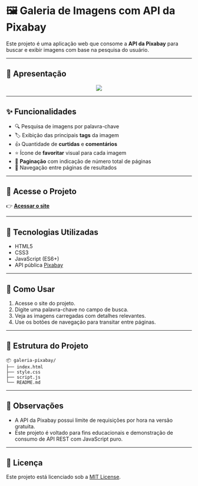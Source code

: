 # 🖼️ Galeria de Imagens com API da Pixabay

Este projeto é uma aplicação web que consome a **API da Pixabay** para buscar e exibir imagens com base na pesquisa do usuário.

---

## 🎥 Apresentação

<p align="center">
  <img src="./img/pixabay.gif">
</p>

---

## ✨ Funcionalidades

- 🔍 Pesquisa de imagens por palavra-chave
- 🏷️ Exibição das principais **tags** da imagem
- 👍 Quantidade de **curtidas** e **comentários**
- ⭐ Ícone de **favoritar** visual para cada imagem
- 📄 **Paginação** com indicação de número total de páginas
- 🔄 Navegação entre páginas de resultados

---

## 🔗 Acesse o Projeto

👉 [**Acessar o site**](https://carlosmonnerat.github.io/API_Pixabay/)

---

## 📂 Tecnologias Utilizadas

- HTML5
- CSS3
- JavaScript (ES6+)
- API pública [Pixabay](https://pixabay.com/api/)

---

## 🚀 Como Usar

1. Acesse o site do projeto.
2. Digite uma palavra-chave no campo de busca.
3. Veja as imagens carregadas com detalhes relevantes.
4. Use os botões de navegação para transitar entre páginas.

---

## 📁 Estrutura do Projeto

```
📦 galeria-pixabay/
├── index.html
├── style.css
├── script.js
└── README.md
```

---

## 📌 Observações

- A API da Pixabay possui limite de requisições por hora na versão gratuita.
- Este projeto é voltado para fins educacionais e demonstração de consumo de API REST com JavaScript puro.

---

## 📄 Licença

Este projeto está licenciado sob a [MIT License](LICENSE).
